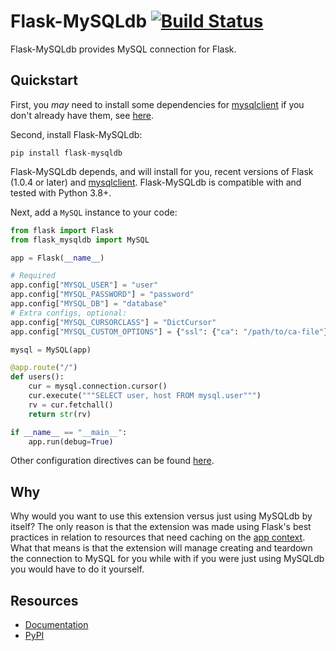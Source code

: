 Flask-MySQLdb [![Build Status](https://app.travis-ci.com/alexferl/flask-mysqldb.svg?branch=master)](https://app.travis-ci.com/alexferl/flask-mysqldb)
================

Flask-MySQLdb provides MySQL connection for Flask.

Quickstart
----------

First, you _may_ need to install some dependencies for [mysqlclient](https://github.com/PyMySQL/mysqlclient)
if you don't already have them, see [here](https://github.com/PyMySQL/mysqlclient#install).

Second, install Flask-MySQLdb:
```shell
pip install flask-mysqldb
```

Flask-MySQLdb depends, and will install for you, recent versions of Flask
(1.0.4 or later) and [mysqlclient](https://github.com/PyMySQL/mysqlclient).
Flask-MySQLdb is compatible with and tested with Python 3.8+.

Next, add a ``MySQL`` instance to your code:

```python
from flask import Flask
from flask_mysqldb import MySQL

app = Flask(__name__)

# Required
app.config["MYSQL_USER"] = "user"
app.config["MYSQL_PASSWORD"] = "password"
app.config["MYSQL_DB"] = "database"
# Extra configs, optional:
app.config["MYSQL_CURSORCLASS"] = "DictCursor"
app.config["MYSQL_CUSTOM_OPTIONS"] = {"ssl": {"ca": "/path/to/ca-file"}}  # https://mysqlclient.readthedocs.io/user_guide.html#functions-and-attributes

mysql = MySQL(app)

@app.route("/")
def users():
    cur = mysql.connection.cursor()
    cur.execute("""SELECT user, host FROM mysql.user""")
    rv = cur.fetchall()
    return str(rv)

if __name__ == "__main__":
    app.run(debug=True)
```

Other configuration directives can be found [here](http://flask-mysqldb.readthedocs.io/en/latest/#configuration).

Why
---
Why would you want to use this extension versus just using MySQLdb by itself?
The only reason is that the extension was made using Flask's best practices in relation
to resources that need caching on the [app context](https://flask.palletsprojects.com/en/2.0.x/appcontext/).
What that means is that the extension will manage creating and teardown the connection to MySQL
for you while with if you were just using MySQLdb you would have to do it yourself.


Resources
---------

- [Documentation](http://flask-mysqldb.readthedocs.org/en/latest/)
- [PyPI](https://pypi.python.org/pypi/Flask-MySQLdb)
